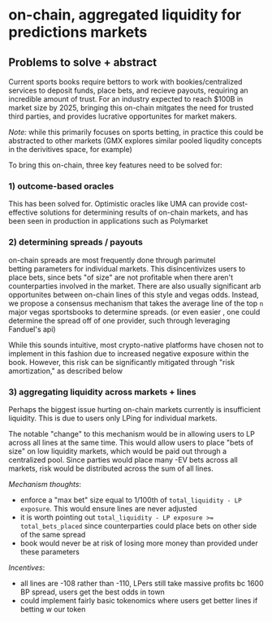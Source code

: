 # on-chain, aggregated liquidity for predictions markets

## Problems to solve + abstract

Current sports books require bettors to work with bookies/centralized services to deposit
funds, place bets, and recieve payouts, requiring an incredible amount of trust. For an industry
expected to reach $100B in market size by 2025, bringing this on-chain mitgates the need for trusted
third parties, and provides lucrative opportunites for market makers.

*Note:* while this primarily focuses on sports betting, in practice this could be abstracted
to other markets (GMX explores similar pooled liqudity concepts in the derivitives space, 
for example)

To bring this on-chain, three key features need to be solved for:

### 1) outcome-based oracles

This has been solved for. Optimistic oracles like UMA can provide cost-effective solutions
for determining results of on-chain markets, and has been seen in production in applications
such as Polymarket 

### 2) determining spreads / payouts

on-chain spreads are most frequently done through parimutel betting parameters for individual markets.
This disincentivizes users to place bets, since bets "of size" are not profitable when
there aren't counterparties involved in the market. There are also usually significant arb opportunites
between on-chain lines of this style and vegas odds. Instead, we propose 
a consensus mechanism that takes the average line of the top `n` major vegas sportsbooks to
determine spreads. (or even easier , one could determine the spread off of one provider, 
such through leveraging Fanduel's api)

While this sounds intuitive, most crypto-native platforms have chosen not to implement in this fashion
due to increased negative exposure within the book. However, this risk can be significantly mitigated through 
"risk amortization," as described below
 
### 3) aggregating liquidity across markets + lines 

Perhaps the biggest issue hurting on-chain markets currently is insufficient liquidity. This is
due to users only LPing for individual markets. 

The notable "change" to this mechanism would be in allowing users to LP across all lines at the same time.
This would allow users to place "bets of size" on low liquidity markets, which would be paid out through
a centralized pool. Since parties would place many -EV bets across all markets, risk would be distributed across
the sum of all lines.

*Mechanism thoughts*:
- enforce a "max bet" size equal to 1/100th of `total_liquidity - LP exposure`. This would ensure lines are never adjusted
- it is worth pointing out `total_liquidity - LP exposure >= total_bets_placed` since counterparties could place bets on other side of the same spread
- book would never be at risk of losing more money than provided under these parameters

*Incentives*:
- all lines are -108 rather than -110, LPers still take massive profits bc 1600 BP spread, users get the best
odds in town
- could implement fairly basic tokenomics where users get better lines if betting w our token
